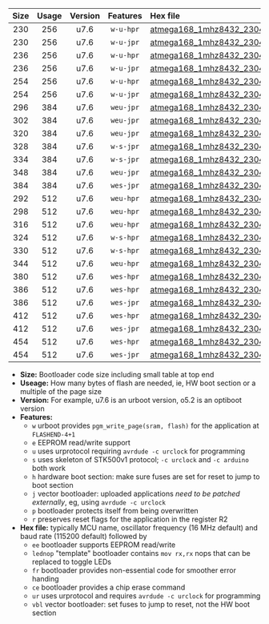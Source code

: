|Size|Usage|Version|Features|Hex file|
|:-:|:-:|:-:|:-:|:--|
|230|256|u7.6|`w-u-hpr`|[atmega168_1mhz8432_230400bps_ur.hex](https://raw.githubusercontent.com/stefanrueger/urboot/main/atmega168_1mhz8432_230400bps_ur.hex)|
|230|256|u7.6|`w-u-jpr`|[atmega168_1mhz8432_230400bps_ur_vbl.hex](https://raw.githubusercontent.com/stefanrueger/urboot/main/atmega168_1mhz8432_230400bps_ur_vbl.hex)|
|236|256|u7.6|`w-u-hpr`|[atmega168_1mhz8432_230400bps_lednop_ur.hex](https://raw.githubusercontent.com/stefanrueger/urboot/main/atmega168_1mhz8432_230400bps_lednop_ur.hex)|
|236|256|u7.6|`w-u-jpr`|[atmega168_1mhz8432_230400bps_lednop_ur_vbl.hex](https://raw.githubusercontent.com/stefanrueger/urboot/main/atmega168_1mhz8432_230400bps_lednop_ur_vbl.hex)|
|254|256|u7.6|`w-u-hpr`|[atmega168_1mhz8432_230400bps_lednop_fr_ur.hex](https://raw.githubusercontent.com/stefanrueger/urboot/main/atmega168_1mhz8432_230400bps_lednop_fr_ur.hex)|
|254|256|u7.6|`w-u-jpr`|[atmega168_1mhz8432_230400bps_lednop_fr_ur_vbl.hex](https://raw.githubusercontent.com/stefanrueger/urboot/main/atmega168_1mhz8432_230400bps_lednop_fr_ur_vbl.hex)|
|296|384|u7.6|`weu-jpr`|[atmega168_1mhz8432_230400bps_ee_ur_vbl.hex](https://raw.githubusercontent.com/stefanrueger/urboot/main/atmega168_1mhz8432_230400bps_ee_ur_vbl.hex)|
|302|384|u7.6|`weu-jpr`|[atmega168_1mhz8432_230400bps_ee_lednop_ur_vbl.hex](https://raw.githubusercontent.com/stefanrueger/urboot/main/atmega168_1mhz8432_230400bps_ee_lednop_ur_vbl.hex)|
|320|384|u7.6|`weu-jpr`|[atmega168_1mhz8432_230400bps_ee_lednop_fr_ur_vbl.hex](https://raw.githubusercontent.com/stefanrueger/urboot/main/atmega168_1mhz8432_230400bps_ee_lednop_fr_ur_vbl.hex)|
|328|384|u7.6|`w-s-jpr`|[atmega168_1mhz8432_230400bps_vbl.hex](https://raw.githubusercontent.com/stefanrueger/urboot/main/atmega168_1mhz8432_230400bps_vbl.hex)|
|334|384|u7.6|`w-s-jpr`|[atmega168_1mhz8432_230400bps_lednop_vbl.hex](https://raw.githubusercontent.com/stefanrueger/urboot/main/atmega168_1mhz8432_230400bps_lednop_vbl.hex)|
|348|384|u7.6|`weu-jpr`|[atmega168_1mhz8432_230400bps_ee_lednop_fr_ce_ur_vbl.hex](https://raw.githubusercontent.com/stefanrueger/urboot/main/atmega168_1mhz8432_230400bps_ee_lednop_fr_ce_ur_vbl.hex)|
|384|384|u7.6|`wes-jpr`|[atmega168_1mhz8432_230400bps_ee_vbl.hex](https://raw.githubusercontent.com/stefanrueger/urboot/main/atmega168_1mhz8432_230400bps_ee_vbl.hex)|
|292|512|u7.6|`weu-hpr`|[atmega168_1mhz8432_230400bps_ee_ur.hex](https://raw.githubusercontent.com/stefanrueger/urboot/main/atmega168_1mhz8432_230400bps_ee_ur.hex)|
|298|512|u7.6|`weu-hpr`|[atmega168_1mhz8432_230400bps_ee_lednop_ur.hex](https://raw.githubusercontent.com/stefanrueger/urboot/main/atmega168_1mhz8432_230400bps_ee_lednop_ur.hex)|
|316|512|u7.6|`weu-hpr`|[atmega168_1mhz8432_230400bps_ee_lednop_fr_ur.hex](https://raw.githubusercontent.com/stefanrueger/urboot/main/atmega168_1mhz8432_230400bps_ee_lednop_fr_ur.hex)|
|324|512|u7.6|`w-s-hpr`|[atmega168_1mhz8432_230400bps.hex](https://raw.githubusercontent.com/stefanrueger/urboot/main/atmega168_1mhz8432_230400bps.hex)|
|330|512|u7.6|`w-s-hpr`|[atmega168_1mhz8432_230400bps_lednop.hex](https://raw.githubusercontent.com/stefanrueger/urboot/main/atmega168_1mhz8432_230400bps_lednop.hex)|
|344|512|u7.6|`weu-hpr`|[atmega168_1mhz8432_230400bps_ee_lednop_fr_ce_ur.hex](https://raw.githubusercontent.com/stefanrueger/urboot/main/atmega168_1mhz8432_230400bps_ee_lednop_fr_ce_ur.hex)|
|380|512|u7.6|`wes-hpr`|[atmega168_1mhz8432_230400bps_ee.hex](https://raw.githubusercontent.com/stefanrueger/urboot/main/atmega168_1mhz8432_230400bps_ee.hex)|
|386|512|u7.6|`wes-hpr`|[atmega168_1mhz8432_230400bps_ee_lednop.hex](https://raw.githubusercontent.com/stefanrueger/urboot/main/atmega168_1mhz8432_230400bps_ee_lednop.hex)|
|386|512|u7.6|`wes-jpr`|[atmega168_1mhz8432_230400bps_ee_lednop_vbl.hex](https://raw.githubusercontent.com/stefanrueger/urboot/main/atmega168_1mhz8432_230400bps_ee_lednop_vbl.hex)|
|412|512|u7.6|`wes-hpr`|[atmega168_1mhz8432_230400bps_ee_lednop_fr.hex](https://raw.githubusercontent.com/stefanrueger/urboot/main/atmega168_1mhz8432_230400bps_ee_lednop_fr.hex)|
|412|512|u7.6|`wes-jpr`|[atmega168_1mhz8432_230400bps_ee_lednop_fr_vbl.hex](https://raw.githubusercontent.com/stefanrueger/urboot/main/atmega168_1mhz8432_230400bps_ee_lednop_fr_vbl.hex)|
|454|512|u7.6|`wes-hpr`|[atmega168_1mhz8432_230400bps_ee_lednop_fr_ce.hex](https://raw.githubusercontent.com/stefanrueger/urboot/main/atmega168_1mhz8432_230400bps_ee_lednop_fr_ce.hex)|
|454|512|u7.6|`wes-jpr`|[atmega168_1mhz8432_230400bps_ee_lednop_fr_ce_vbl.hex](https://raw.githubusercontent.com/stefanrueger/urboot/main/atmega168_1mhz8432_230400bps_ee_lednop_fr_ce_vbl.hex)|

- **Size:** Bootloader code size including small table at top end
- **Useage:** How many bytes of flash are needed, ie, HW boot section or a multiple of the page size
- **Version:** For example, u7.6 is an urboot version, o5.2 is an optiboot version
- **Features:**
  + `w` urboot provides `pgm_write_page(sram, flash)` for the application at `FLASHEND-4+1`
  + `e` EEPROM read/write support
  + `u` uses urprotocol requiring `avrdude -c urclock` for programming
  + `s` uses skeleton of STK500v1 protocol; `-c urclock` and `-c arduino` both work
  + `h` hardware boot section: make sure fuses are set for reset to jump to boot section
  + `j` vector bootloader: uploaded applications *need to be patched externally*, eg, using `avrdude -c urclock`
  + `p` bootloader protects itself from being overwritten
  + `r` preserves reset flags for the application in the register R2
- **Hex file:** typically MCU name, oscillator frequency (16 MHz default) and baud rate (115200 default) followed by
  + `ee` bootloader supports EEPROM read/write
  + `lednop` "template" bootloader contains `mov rx,rx` nops that can be replaced to toggle LEDs
  + `fr` bootloader provides non-essential code for smoother error handing
  + `ce` bootloader provides a chip erase command
  + `ur` uses urprotocol and requires `avrdude -c urclock` for programming
  + `vbl` vector bootloader: set fuses to jump to reset, not the HW boot section
